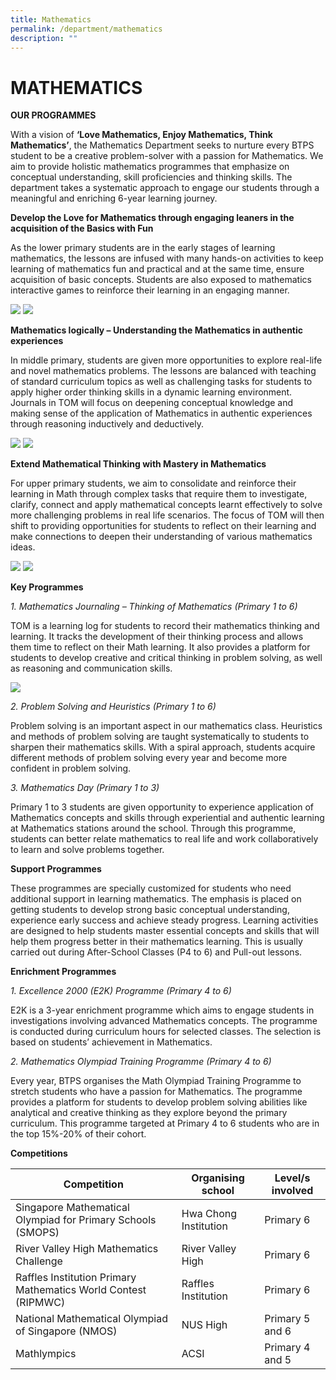 ```yaml
---
title: Mathematics
permalink: /department/mathematics
description: ""
---
```

# MATHEMATICS
**OUR PROGRAMMES**

With a vision of **‘Love Mathematics, Enjoy Mathematics, Think Mathematics’**, the Mathematics Department seeks to nurture every BTPS student to be a creative problem-solver with a passion for Mathematics. We aim to provide holistic mathematics programmes that emphasize on conceptual understanding, skill proficiencies and thinking skills. The department takes a systematic approach to engage our students through a meaningful and enriching 6-year learning journey.

**Develop the Love for Mathematics through engaging leaners in the acquisition of the Basics with Fun**

As the lower primary students are in the early stages of learning mathematics, the lessons are infused with many hands-on activities to keep learning of mathematics fun and practical and at the same time, ensure acquisition of basic concepts. Students are also exposed to mathematics interactive games to reinforce their learning in an engaging manner.

![](/images/math1.png)
![](/images/math%202.png)

**Mathematics logically – Understanding the Mathematics in authentic experiences**

In middle primary, students are given more opportunities to explore real-life and novel mathematics problems. The lessons are balanced with teaching of standard curriculum topics as well as challenging tasks for students to apply higher order thinking skills in a dynamic learning environment. Journals in TOM will focus on deepening conceptual knowledge and making sense of the application of Mathematics in authentic experiences through reasoning inductively and deductively.

![](/images/m5%20and%204.png)
![](/images/M6.jpeg)

**Extend Mathematical Thinking with Mastery in Mathematics**

For upper primary students, we aim to consolidate and reinforce their learning in Math through complex tasks that require them to investigate, clarify, connect and apply mathematical concepts learnt effectively to solve more challenging problems in real life scenarios. The focus of TOM will then shift to providing opportunities for students to reflect on their learning and make connections to deepen their understanding of various mathematics ideas.

![](/images/m%207%20and%208.png)
![](/images/m10n9.png)


**Key Programmes**

*1. Mathematics Journaling – Thinking of Mathematics (Primary 1 to 6)*


TOM is a learning log for students to record their mathematics thinking and learning. It tracks the development of their thinking process and allows them time to reflect on their Math learning. It also provides a platform for students to develop creative and critical thinking in problem solving, as well as reasoning and communication skills.

![](/images/math.png)

*2.       Problem Solving and Heuristics (Primary 1 to 6)*


Problem solving is an important aspect in our mathematics class. Heuristics and methods of problem solving are taught systematically to students to sharpen their mathematics skills. With a spiral approach, students acquire different methods of problem solving every year and become more confident in problem solving.



*3.   Mathematics Day (Primary 1 to 3)*


Primary 1 to 3 students are given opportunity to experience application of Mathematics concepts and skills through experiential and authentic learning at Mathematics stations around the school. Through this programme, students can better relate mathematics to real life and work collaboratively to learn and solve problems together.




**Support Programmes**

These programmes are specially customized for students who need additional support in learning mathematics. The emphasis is placed on getting students to develop strong basic conceptual understanding, experience early success and achieve steady progress. Learning activities are designed to help students master essential concepts and skills that will help them progress better in their mathematics learning. This is usually carried out during After-School Classes (P4 to 6) and Pull-out lessons.

 

**Enrichment Programmes**

        


*1.  Excellence 2000 (E2K) Programme (Primary 4 to 6)*

E2K is a 3-year enrichment programme which aims to engage students in investigations involving advanced Mathematics concepts. The programme is conducted during curriculum hours for selected classes. The selection is based on students’ achievement in Mathematics. 

 
*2. Mathematics Olympiad Training Programme (Primary 4 to 6)*

Every year, BTPS organises the Math Olympiad Training Programme to stretch students who have a passion for Mathematics. The programme provides a platform for students to develop problem solving abilities like analytical and creative thinking as they explore beyond the primary curriculum. This programme targeted at Primary 4 to 6 students who are in the top 15%-20% of their cohort. 

**Competitions**



| Competition | Organising school | Level/s involved |
|---|---|---|
| Singapore Mathematical Olympiad for Primary Schools (SMOPS) | Hwa Chong Institution | Primary 6 |
| River Valley High Mathematics Challenge | River Valley High | Primary 6 |
| Raffles Institution Primary Mathematics World Contest (RIPMWC) | Raffles Institution | Primary 6 |
| National Mathematical Olympiad of Singapore (NMOS) | NUS High | Primary 5 and 6 |
| Mathlympics | ACSI | Primary 4 and 5 |